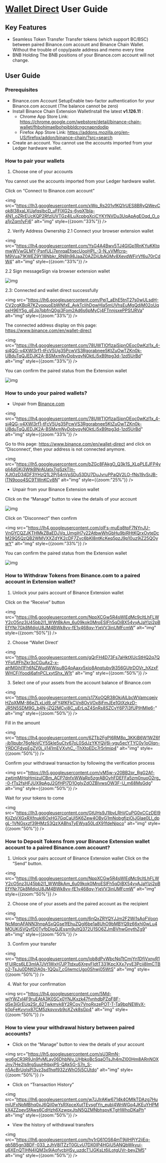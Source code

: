 # [Wallet Direct](https://www.binance.com/en/wallet-direct) User Guide

## Key Features
- Seamless Token Transfer
Transfer tokens (which support BC/BSC) between paired Binance.com account and Binance Chain Wallet. Without the trouble of copy/paste address and memo every time
- BNB Holding
The BNB  positions of your Binance.com account will not change.

## User Guide
### Prerequisites
- Binance.com Account SetupEnable two-factor authentication for your Binance.com account (The balance cannot be zero)
- Install Binance Chain Extension WalletInstall the latest **v1.126.11** :
	- Chrome App Store Link: https://chrome.google.com/webstore/detail/binance-chain-wallet/fhbohimaelbohpjbbldcngcnapndodjp
	- Firefox App Store Link: https://addons.mozilla.org/en-US/firefox/addon/binance-chain/?src=search
- Create an account. You cannot use the accounts imported from your Ledger hardware wallet.

### How to pair your wallets

1. Choose one of your accounts 

You cannot use the accounts imported from your Ledger hardware wallet.

Click on “Connect to Binance.com account”

<img src="https://lh3.googleusercontent.com/xWq_Rs201yfKQ1rUES8BRyQWevCok8l38xaLXUafqsIbcD_uFFlXG2s-6ypX1bIa-4N1_oZRrEUcKQP2RfzlUVTGz4ILuXcpbgXcjCYKYNVDu3UqApAgEOqd_O_oa1jrZqm1yFj6" alt="img" style={{zoom:"33%"}} />

2. Verify Address Ownership
2.1 Connect your browser extension wallet

<img src="https://lh4.googleusercontent.com/YsG4A4Bwv5TJ4GlGp1RnKYuKKtqmwWVwGLMY-PsnfULj7enrqaEfqecUooHPI_-3-N_yVMfcrq-M9Vua71KWEZ9Y18Nbkr_RN8h98JaaZ0AZDjUbAGMv8XevdWFjrVf6u70rCdW4" alt="img" style={{zoom:"33%"}} />


2.2 Sign messageSign via browser extension wallet

![img](https://lh5.googleusercontent.com/jg9aisylcV0X63iwRvvX1vqpzZcSQjK5Dn-AwBvnMRtsvfQsY2NjUdQnUZ8WEBIsijuKIgPsPq4TyWk5rEQBTqdwWJRrG7476aUXYKUOq7F3UfDZ8Iqg9v9lXBRGiv39cCLzyGoi)

2.3: Connected and wallet direct successfully

<img src="https://lh6.googleusercontent.com/Pei1_aEhE5tnT27s0wULsdH-CV2cgKBoR7KZyoquoEbWNfxE_AykTcIihDgwHIa5mUVhsEuMgQdjM02oUqoxH96Y5g_gEJp7pbfnQ0gj3Fom2Ad6s6pMyCj4FTnnjsxePPSfJRVa" alt="img" style={{zoom:"33%"}} />

The connected address display on this page: https://www.binance.com/en/wallet-direct 

<img src="https://lh4.googleusercontent.com/78UWTlOflzaiSipnOEoc0wKzl1x_4-si4QG-v4XWl3rf1-tFcV5Ug35PcwVS3Rgorabnee5KtZuOwTZKn0k-UBduTqQJEDJK2A-BSMxmNyDobvqvNOktLj5xB9tpg3d-1zd5UrBd" alt="img" style={{zoom:"33%"}} />

You can confirm the paired status from the Extension wallet



![img](https://lh3.googleusercontent.com/FNKXPv4IdCglDjUp8V_Ai-hbz5giUC5ryg05L1dHCBy-X4tQJzVxPXS_fDo2woH9wuPcoiNuenAeG_oX0AfguELXHD-OGZUKR25_x_M_KZaBpE1-UXt5n3Xtwf-UvPqIKxSawFdc)

### How to undo your paired wallets?

- Unpair from [Binance.com](https://www.binance.com/en/wallet-direct)

<img src="https://lh4.googleusercontent.com/78UWTlOflzaiSipnOEoc0wKzl1x_4-si4QG-v4XWl3rf1-tFcV5Ug35PcwVS3Rgorabnee5KtZuOwTZKn0k-UBduTqQJEDJK2A-BSMxmNyDobvqvNOktLj5xB9tpg3d-1zd5UrBd" alt="img" style={{zoom:"33%"}} />



Go to this page: https://www.binance.com/en/wallet-direct and click on “Disconnect‘, then your address is not connected anymore.

<img src="https://lh5.googleusercontent.com/bZGc8FAkgO_Q3k1S_XLpPLEJFP4ypIj4dGKj3WtkBNrAUatx7igSzkTIn-XJtOzD34DF3YHzQ1L2Pj54nVpSDu53DU7DuJvruPPaQV2LO-fNs19vSrJB-lTN9ooo4SC9TWnKCv8N" alt="img" style={{zoom:"25%"}} />

- Unpair from your Binance Extension wallet 

Click on the “Manage” button to view the details of your account

![img](https://lh5.googleusercontent.com/sU3RmN-wo6gCR3R9Jn9fyMLay06DhbNiv_UHbkoBcSqaOTsJh4mZl00Hm8ARnNOXJnv7He2Is9rgSuuHhbpjPS-QAk5G-S7n_S-n5AcBrUqIsPI3vz3sd1hqf932zWhO5j5CUtdo)

Click on “Disconnect” then confirm

<img src="https://lh4.googleusercontent.com/olFs-muEq8tpF7NYnJU-VnGYCQZJKTHMkZBaEDJVq_UmgjH7y22AtbwWhGbHu9biRHtKQrxOvteDcM29Q5QzQB2WMVXXZdYK2cDF7Zvc6bKl8ntKcKeq5pzJ9p10uz9iZ25QOywY" alt="img" style={{zoom:"33%"}} />

You can confirm the paired status from the Extension wallet

![img](https://lh6.googleusercontent.com/_oTorh_azMIZ4UA0GM3ABna2gd68H8qVwF_d059z8Sb8eIKEqIZYtOyFxREwFg7acS6dFdFsty8mtOo3Ct6B4Ixe5AY9pD1Q_KnPMvTTUx63di3EhSFD-2CrSzHz53lxyCg771b1)

### How to Withdraw Tokens from Binance.com to a paired account in Extension wallet?

1. Unlock your pairs account of Binance Extension wallet

Click on the “Receive” button

<img src="https://lh6.googleusercontent.com/NppXCGw5R4sWIEdMc9cItLhFLWY2cO5nz3U45bb2l1_WWtBkAm_6u09kok0MroESlFh5qDjBX54vyAJaYIzj2pBEfYNr7Gk8MdjoU8JM4BWk8vv-fE1y468qy-YjeVV3inUMFcmW" alt="img" style={{zoom:"50%"}} />

2. Choose “Wallet Direct‘

<img src="https://lh5.googleusercontent.com/gQrFH4D73Fs7aHktXUcStHQ2q7QYFpfJfFhZkr3oCGuAx2-x-aHM0jhl1Fh6NZWudWWisu8G4pAaxv5xio8Anqtubv9i356GUtrDOVr_hXzxFWHCFiYoodi6afnPCLxytShx_W1t" alt="img" style={{zoom:"50%"}} />

3. Select one of your assets from the account balance of Binance.com

<img src="https://lh5.googleusercontent.com/s17XoOQR38OkjAILbcWVamcqejvHZpXMM-86eZLxLjd9_gFY4fKFkCVn8OvVOx8iFmJEe1GtXzkzD-JR5N5SDM9G_b4N-jZQ2MCvj8C_uErLqZ4SnRs8SZCvY6P7i3fUPlHMIe6-" alt="img" style={{zoom:"50%"}} />

Fill in the amount

<img src="https://lh4.googleusercontent.com/6ZTb2FgPI6RM8p_3KKiB6W1WZ6f-jb1lpubr76gNoVCY5Skle5uCtv67oL0SdJzYKYQV6i-ygu5ecYTYC0y1oOIqn-YRDCFdypEgZV0j_ji141mEVXvhC_-ThXtoEDc7r5rlmip4" alt="img" style={{zoom:"50%"}} />

Confirm your withdrawal transaction by following the verification process

<img src="https://lh5.googleusercontent.com/vM5w-y20BB2pr_RgG2Af-zwtimMjHqHmjzulCBm_ACP7dnfxWWaRp5zgrABOyhFDEFFa5zm0nuoO2rg_-0-fTs2fsHFJUX9pAgJ2GfHPl7D1OgIyZdOZBlvwsOW3F-U_m68MsGdg" alt="img" style={{zoom:"50%"}} />

Wait for your tokens to come

<img src="https://lh3.googleusercontent.com/GtUHs9J1IbvLRhVCuPG0xCCzDEI9KjiZpVXGxRXfnukl6OxHG7GqCaUI5K6Zew4OByG1mNobgfjzjOjJGlae0LI_dpgL-1VNGsxzf39HMzS3QzXABhsTyEWya50LdX91fdeNjpco" alt="img" style={{zoom:"50%"}} />


### How to Deposit Tokens from your Binance Extension wallet account to a paired Binance.com account?

1. Unlock your pairs account of Binance Extension wallet
Click on the “Send” button.

<img src="https://lh6.googleusercontent.com/NppXCGw5R4sWIEdMc9cItLhFLWY2cO5nz3U45bb2l1_WWtBkAm_6u09kok0MroESlFh5qDjBX54vyAJaYIzj2pBEfYNr7Gk8MdjoU8JM4BWk8vv-fE1y468qy-YjeVV3inUMFcmW" alt="img" style={{zoom:"50%"}} />

2. Choose one of your assets and the paired account as the recipient

<img src="https://lh5.googleusercontent.com/6nQxZRYQYJJm2F2Wi1sAoFVoonNcMqnAFANN3hnpASxQGse1fEhuZQgI6be1a8UhO9bMBYQ9z66xhl0wLu4MOUKiSVQyfD0TyfbDigQJEssm9ultQ372U1SO6ZJmBVhwGnythZg9" alt="img" style={{zoom:"50%"}} />

3. Confirm your transfer

<img src="https://lh4.googleusercontent.com/lob8dPvWbcNqTtCmjYn1DfjVxnyR1tFUlRcs6LE3mIA7JVt1WxH7JPTtdxu6XreyFIdtT331KpcXXx7yyE3Pcii8ImCTBo2-TsJu0DNtI2IA0s-1QQu7_cGIwmcUgo0Shwj05WtS" alt="img" style={{zoom:"50%"}} />

4. Wait for your confirmation

<img src="https://lh4.googleusercontent.com/5Md-wiYWZyl4F9ruEAtA3K0SCx0YNJKxzk47fvnhdbPZqF8F-dSe3iGrEUq2Sr_62Twkmvk8Y2RCoy7VnoRxzePOT-T-Ta9bpNEWvX-k0pFeKvvnx87CM5zkqvxvb9oXZvk8sGp4" alt="img" style={{zoom:"50%"}} />

### How to view your withdrawal history between paired accounts? 

- Click on the “Manage” button to view the details of your account

<img src="https://lh5.googleusercontent.com/sU3RmN-wo6gCR3R9Jn9fyMLay06DhbNiv_UHbkoBcSqaOTsJh4mZl00Hm8ARnNOXJnv7He2Is9rgSuuHhbpjPS-QAk5G-S7n_S-n5AcBrUqIsPI3vz3sd1hqf932zWhO5j5CUtdo" alt="img" style={{zoom:"50%"}} />

- Click on “Transaction History”

<img src="https://lh6.googleusercontent.com/w7JJIrAKw6714k4OMlkTDAzg7HumiUFxNpMBhq0xJ6QiI0wYsRXpceXutTEvsgfYn_eubl4WnWGq4JKEuYHPMkX4ZZpevSfAws6CdHzh6XzwqxJtsN5QZMNbhspvKTgHWhoDKaPh" alt="img" style={{zoom:"50%"}} />

- View the history of withdrawal transfers

<img src="https://lh6.googleusercontent.com/hy1rG61OS64mT9jjlHPjY2iiEq-qb5B5gn3BDF-033_zJhV8ITZzT0GLvU7DX0IP4HGiU5ANQbWkyui-u6XEnQTlHN4lQM3x9iAofvcbHSy_uzdcT1JGKsLt6iLotgUVr-beyZM5" alt="img" style={{zoom:"50%"}} />